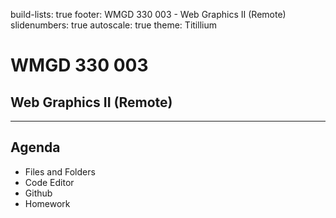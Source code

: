 build-lists: true
footer: WMGD 330 003 - Web Graphics II (Remote)
slidenumbers: true
autoscale: true
theme: Titillium

# WMGD 330 003

## Web Graphics II (Remote)

---

## Agenda

- Files and Folders
- Code Editor
- Github
- Homework
